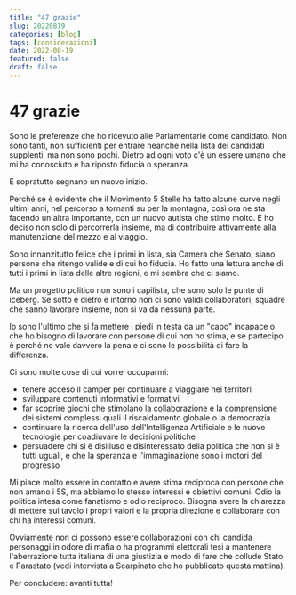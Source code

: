 ```yaml
---
title: "47 grazie"
slug: 20220819
categories: [blog]
tags: [considerazioni]
date: 2022-08-19
featured: false
draft: false
---
```

# 47 grazie

Sono le preferenze che ho ricevuto alle Parlamentarie come candidato.
Non sono tanti, non sufficienti per entrare neanche nella lista dei candidati supplenti, ma non sono pochi. Dietro ad ogni voto c'è un essere umano che mi ha conosciuto e ha riposto fiducia o speranza.

E sopratutto segnano un nuovo inizio.

Perché se è evidente che il Movimento 5 Stelle ha fatto alcune curve negli ultimi anni, nel percorso a tornanti su per la montagna, così ora ne sta facendo un'altra importante, con un nuovo autista che stimo molto. E ho deciso non solo di percorrerla insieme, ma di contribuire attivamente alla manutenzione del mezzo e al viaggio.

Sono innanzitutto felice che i primi in lista, sia Camera che Senato, siano persone che ritengo valide e di cui ho fiducia.
Ho fatto una lettura anche di tutti i primi in lista delle altre regioni, e mi sembra che ci siamo.

Ma un progetto politico non sono i capilista, che sono solo le punte di iceberg. Se sotto e dietro e intorno non ci sono validi collaboratori, squadre che sanno lavorare insieme, non si va da nessuna parte.

Io sono l'ultimo che si fa mettere i piedi in testa da un "capo" incapace o che ho bisogno di lavorare con persone di cui non ho stima, e se partecipo è perché ne vale davvero la pena e ci sono le possibilità di fare la differenza.

Ci sono molte cose di cui vorrei occuparmi:
- tenere acceso il camper per continuare a viaggiare nei territori
- sviluppare contenuti informativi e formativi
- far scoprire giochi che stimolano la collaborazione e la comprensione dei sistemi complessi quali il riscaldamento globale o la democrazia
- continuare la ricerca dell'uso dell'Intelligenza Artificiale e le nuove tecnologie per coadiuvare le decisioni politiche
- persuadere chi si è disilluso e disinteressato della politica che non si è tutti uguali, e che la speranza e l'immaginazione sono i motori del progresso

Mi piace molto essere in contatto e avere stima reciproca con persone che non amano i 5S, ma abbiamo lo stesso interessi e obiettivi comuni. Odio la politica intesa come fanatismo e odio reciproco. Bisogna avere la chiarezza di mettere sul tavolo i propri valori e la propria direzione e collaborare con chi ha interessi comuni.

Ovviamente non ci possono essere collaborazioni con chi candida personaggi in odore di mafia o ha programmi elettorali tesi a mantenere l'aberrazione tutta italiana di una giustizia e modo di fare che collude Stato e Parastato (vedi intervista a Scarpinato che ho pubblicato questa mattina).

Per concludere: avanti tutta!